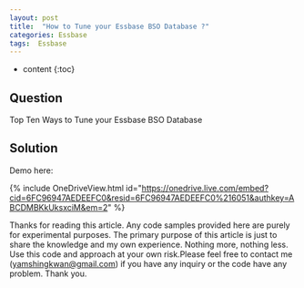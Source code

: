 ```yaml
---
layout: post
title:  "How to Tune your Essbase BSO Database ?"
categories: Essbase
tags:  Essbase
---
```

* content
{:toc}


## Question

Top Ten Ways to Tune your Essbase BSO Database 





## Solution



Demo here:

{% include OneDriveView.html id="https://onedrive.live.com/embed?cid=6FC96947AEDEEFC0&resid=6FC96947AEDEEFC0%216051&authkey=ABCDMBKkUksxciM&em=2" %}
 

Thanks for reading this article. Any code samples provided here are purely for experimental purposes. The primary purpose of this article is just to share the knowledge and my own experience. Nothing more, nothing less. Use this code and approach at your own risk.Please feel free to contact me (yamshingkwan@gmail.com) if you have any inquiry or the code have any problem. Thank you.
